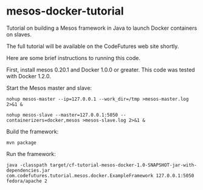 mesos-docker-tutorial
=====================

Tutorial on building a Mesos framework in Java to launch Docker containers on slaves.

The full tutorial will be available on the CodeFutures web site shortly.

Here are some brief instructions to running this code.

First, install mesos 0.20.1 and Docker 1.0.0 or greater. This code was tested with Docker 1.2.0.

Start the Mesos master and slave:

    nohup mesos-master --ip=127.0.0.1 --work_dir=/tmp >mesos-master.log 2>&1 &

    nohup mesos-slave --master=127.0.0.1:5050 --containerizers=docker,mesos >mesos-slave.log 2>&1 &

Build the framework:

    mvn package

Run the framework:

    java -classpath target/cf-tutorial-mesos-docker-1.0-SNAPSHOT-jar-with-dependencies.jar com.codefutures.tutorial.mesos.docker.ExampleFramework 127.0.0.1:5050 fedora/apache 2

